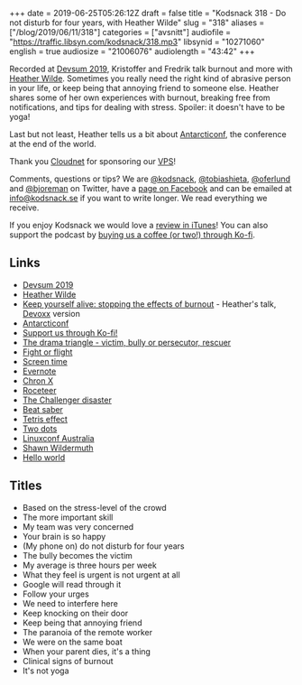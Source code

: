 +++
date = 2019-06-25T05:26:12Z
draft = false
title = "Kodsnack 318 -  Do not disturb for four years, with Heather Wilde"
slug = "318"
aliases = ["/blog/2019/06/11/318"]
categories = ["avsnitt"]
audiofile = "https://traffic.libsyn.com/kodsnack/318.mp3"
libsynid = "10271060"
english = true
audiosize = "21006076"
audiolength = "43:42"
+++

Recorded at [Devsum 2019](https://www.devsum.se/), Kristoffer and Fredrik talk burnout and more with [Heather Wilde](https://twitter.com/heathriel). Sometimes you really need the right kind of abrasive person in your life, or keep being that annoying friend to someone else. Heather shares some of her own experiences with burnout, breaking free from notifications, and tips for dealing with stress. Spoiler: it doesn't have to be yoga!

Last but not least, Heather tells us a bit about [Antarcticonf](https://antarcticonf.com/), the conference at the end of the world.

Thank you [Cloudnet](http://www.cloudnet.se) for sponsoring our [VPS](http://en.wikipedia.org/wiki/Virtual_private_server)!

Comments, questions or tips? We are [@kodsnack](https://www.twitter.com/kodsnack), [@tobiashieta](https://www.twitter.com/tobiashieta), [@oferlund](https://www.twitter.com/oferlund) and [@bjoreman](https://www.twitter.com/bjoreman) on Twitter, have a [page on Facebook](https://www.facebook.com/kodsnack) and can be emailed at [info@kodsnack.se](mailto:info@kodsnack.se) if you want to write longer. We read everything we receive.

If you enjoy Kodsnack we would love a [review in iTunes](http://itunes.apple.com/se/podcast/kodsnack/id561631498?l=en)! You can also support the podcast by <a href="https://ko-fi.com/kodsnack" rel="payment">buying us a coffee (or two!) through Ko-fi</a>.

## Links ##
* [Devsum 2019](https://www.devsum.se/)
* [Heather Wilde](https://twitter.com/heathriel)
* [Keep yourself alive: stopping the effects of burnout](https://www.youtube.com/watch?v=zS-QsLsQGsI) - Heather's talk, [Devoxx](https://devoxx.com/#/) version
* [Antarcticonf](https://antarcticonf.com/)
* <a href="https://ko-fi.com/kodsnack" rel="payment">Support us through Ko-fi!</a>
* [The drama triangle - victim, bully or persecutor, rescuer](https://en.wikipedia.org/wiki/Karpman_drama_triangle)
* [Fight or flight](https://en.wikipedia.org/wiki/Fight-or-flight_response)
* [Screen time](https://www.pocket-lint.com/apps/news/apple/144733-what-is-apple-screen-time-and-how-does-it-work)
* [Evernote](https://en.wikipedia.org/wiki/Evernote)
* [Chron X](https://en.wikipedia.org/wiki/Chron_X)
* [Roceteer](https://roceteer.com/)
* [The Challenger disaster](https://en.wikipedia.org/wiki/Space_Shuttle_Challenger_disaster)
* [Beat saber](https://en.wikipedia.org/wiki/Beat_Saber)
* [Tetris effect](https://en.wikipedia.org/wiki/Tetris_Effect)
* [Two dots](https://en.wikipedia.org/wiki/Two_Dots)
* [Linuxconf Australia](https://linux.conf.au/)
* [Shawn Wildermuth](https://wildermuth.com/)
* [Hello world](http://helloworldfilm.com/)

## Titles ##
* Based on the stress-level of the crowd
* The more important skill
* My team was very concerned
* Your brain is so happy
* (My phone on) do not disturb for four years
* The bully becomes the victim
* My average is three hours per week
* What they feel is urgent is not urgent at all
* Google will read through it
* Follow your urges
* We need to interfere here
* Keep knocking on their door
* Keep being that annoying friend
* The paranoia of the remote worker
* We were on the same boat
* When your parent dies, it's a thing
* Clinical signs of burnout
* It's not yoga